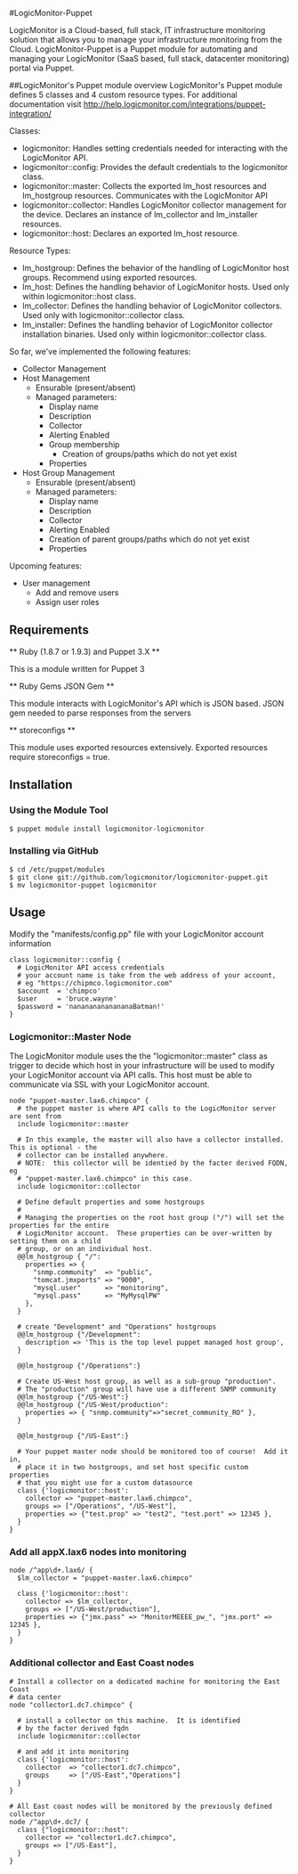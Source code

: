 #LogicMonitor-Puppet

LogicMonitor is a Cloud-based, full stack, IT infrastructure monitoring solution that 
allows you to manage your infrastructure monitoring from the Cloud.
LogicMonitor-Puppet is a Puppet module for automating and managing your LogicMonitor 
(SaaS based, full stack, datacenter monitoring) portal via Puppet.

##LogicMonitor's Puppet module overview
LogicMonitor's Puppet module defines 5 classes and 4 custom resource types. For additional documentation visit http://help.logicmonitor.com/integrations/puppet-integration/

Classes:
* logicmonitor: Handles setting credentials needed for interacting with the LogicMonitor API.
* logicmonitor::config: Provides the default credentials to the logicmonitor class.
* logicmonitor::master: Collects the exported lm_host resources and lm_hostgroup resources. Communicates with the LogicMonitor API
* logicmonitor::collector: Handles LogicMonitor collector management for the device. Declares an instance of lm_collector and lm_installer resources.
* logicmonitor::host: Declares an exported lm_host resource.

Resource Types:
* lm_hostgroup: Defines the behavior of the handling of LogicMonitor host groups. Recommend using exported resources.
* lm_host: Defines the handling behavior of LogicMonitor hosts. Used only within logicmonitor::host class.
* lm_collector: Defines the handling behavior of LogicMonitor collectors. Used only with logicmonitor::collector class.
* lm_installer: Defines the handling behavior of LogicMonitor collector installation binaries. Used only within logicmonitor::collector class.

So far, we've implemented the following features:

* Collector Management    
* Host Management
  * Ensurable (present/absent)
  * Managed parameters:
    * Display name
    * Description
    * Collector
    * Alerting Enabled
    * Group membership
      * Creation of groups/paths which do not yet exist
    * Properties  
* Host Group Management
  * Ensurable (present/absent)
  * Managed parameters:
    * Display name
    * Description
    * Collector
    * Alerting Enabled
    * Creation of parent groups/paths which do not yet exist
    * Properties  

Upcoming features:

* User management
  * Add and remove users
  * Assign user roles

## Requirements

** Ruby (1.8.7 or 1.9.3) and Puppet 3.X **

This is a module written for Puppet 3

** Ruby Gems  JSON Gem **

This module interacts with LogicMonitor's API which is JSON based. JSON gem needed to parse responses from the servers

** storeconfigs **

This module uses exported resources extensively. Exported resources require storeconfigs = true.

## Installation

### Using the Module Tool

    $ puppet module install logicmonitor-logicmonitor

### Installing via GitHub

    $ cd /etc/puppet/modules
    $ git clone git://github.com/logicmonitor/logicmonitor-puppet.git
    $ mv logicmonitor-puppet logicmonitor

## Usage

Modify the "manifests/config.pp" file with your LogicMonitor account information

    class logicmonitor::config {
      # LogicMonitor API access credentials
      # your account name is take from the web address of your account, 
      # eg "https://chipmco.logicmonitor.com"
      $account  = 'chimpco'
      $user     = 'bruce.wayne'
      $password = 'nanananananananaBatman!'
    }

### Logicmonitor::Master Node

The LogicMonitor module uses the the "logicmonitor::master" class as trigger
to decide which host in your infrastructure will be used to modify your 
LogicMonitor account via API calls.  This host must be able to communicate via
SSL with your LogicMonitor account.


    node "puppet-master.lax6.chimpco" {
      # the puppet master is where API calls to the LogicMonitor server are sent from
      include logicmonitor::master
      
      # In this example, the master will also have a collector installed.  This is optional - the
      # collector can be installed anywhere.
      # NOTE:  this collector will be identied by the facter derived FQDN, eg
      # "puppet-master.lax6.chimpco" in this case.
      include logicmonitor::collector  

      # Define default properties and some hostgroups
      #
      # Managing the properties on the root host group ("/") will set the properties for the entire 
      # LogicMonitor account.  These properties can be over-written by setting them on a child 
      # group, or on an individual host.
      @@lm_hostgroup { "/":
        properties => {
          "snmp.community"  => "public",
          "tomcat.jmxports" => "9000",
          "mysql.user"      => "monitoring",
          "mysql.pass"      => "MyMysqlPW"
        },
      }

      # create "Development" and "Operations" hostgroups
      @@lm_hostgroup {"/Development":
        description => 'This is the top level puppet managed host group',
      }

      @@lm_hostgroup {"/Operations":}

      # Create US-West host group, as well as a sub-group "production".  
      # The "production" group will have use a different SNMP community
      @@lm_hostgroup {"/US-West":}
      @@lm_hostgroup {"/US-West/production":
        properties => { "snmp.community"=>"secret_community_RO" },
      }

      @@lm_hostgroup {"/US-East":}

      # Your puppet master node should be monitored too of course!  Add it in,
      # place it in two hostgroups, and set host specific custom properties 
      # that you might use for a custom datasource
      class {'logicmonitor::host':
        collector => "puppet-master.lax6.chimpco",
        groups => ["/Operations", "/US-West"],
        properties => {"test.prop" => "test2", "test.port" => 12345 },
      }
    }

### Add all appX.lax6 nodes into monitoring

    node /^app\d+.lax6/ {
      $lm_collector = "puppet-master.lax6.chimpco"
      
      class {'logicmonitor::host':
        collector => $lm_collector,
        groups => ["/US-West/production"],
        properties => {"jmx.pass" => "MonitorMEEEE_pw_", "jmx.port" => 12345 },
      }
    }
      
### Additional collector and East Coast nodes

    # Install a collector on a dedicated machine for monitoring the East Coast
    # data center
    node "collector1.dc7.chimpco" {
      
      # install a collector on this machine.  It is identified
      # by the facter derived fqdn
      include logicmonitor::collector
      
      # and add it into monitoring
      class {'logicmonitor::host':
        collector  => "collector1.dc7.chimpco",
        groups     => ["/US-East","Operations"]
      }
    }

    # All East coast nodes will be monitored by the previously defined collector
    node /^app\d+.dc7/ {
      class {"logicmonitor::host":
        collector => "collector1.dc7.chimpco",
        groups => ["/US-East"],
      }
    }


